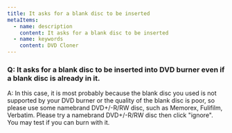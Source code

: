 ```yaml
---
title: It asks for a blank disc to be inserted
metaItems:
  - name: description
    content: It asks for a blank disc to be inserted
  - name: keywords
    content: DVD Cloner
---
```


### Q: It asks for a blank disc to be inserted into DVD burner even if a blank disc is already in it.

A:
In this case, it is most probably because the blank disc you used is not supported by your DVD burner or the quality of the blank disc is poor, so please use some namebrand DVD+/-R/RW disc, such as Memorex, Fulifilm, Verbatim. Please try a namebrand DVD+/-R/RW disc then click "ignore". You may test if you can burn with it.
